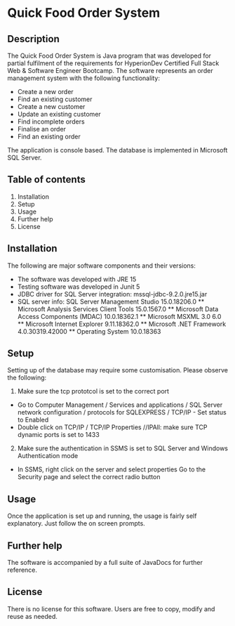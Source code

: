 # Quick Food Order System

## Description
The Quick Food Order System is Java program that was developed for partial fulfilment of the requirements for HyperionDev Certified Full Stack Web & Software Engineer Bootcamp.
The software represents an order management system with the following functionality:
 * Create a new order
 * Find an existing customer
 * Create a new customer
 * Update an existing customer
 * Find incomplete orders
 * Finalise an order
 * Find an existing order

The application is console based. The database is implemented in Microsoft SQL Server.

## Table of contents
1. Installation
2. Setup
3. Usage
4. Further help
5. License

## Installation
The following are major software components and their versions:
* The software was developed with JRE 15
* Testing software was developed in Junit 5
* JDBC driver for SQL Server integration: mssql-jdbc-9.2.0.jre15.jar
* SQL server info: SQL Server Management Studio						15.0.18206.0
** Microsoft Analysis Services Client Tools						15.0.1567.0
** Microsoft Data Access Components (MDAC)						10.0.18362.1
** Microsoft MSXML						3.0 6.0 
** Microsoft Internet Explorer						9.11.18362.0
** Microsoft .NET Framework						4.0.30319.42000
** Operating System						10.0.18363

## Setup
Setting up of the database may require some customisation. Please observe the following:
1. Make sure the tcp prototcol is set to the correct port
* Go to Computer Management / Services and applications / SQL Server network configuration /
			 protocols for SQLEXPRESS / TCP/IP - Set status to Enabled
* Double click on TCP/IP / TCP/IP Properties //IPAll: make sure TCP dynamic ports is set to 1433
2. Make sure the authentication in SSMS is set to SQL Server and Windows Authentication mode
* In SSMS, right click on the server and select properties
    Go to the Security page and select the correct radio button

## Usage
Once the application is set up and running, the usage is fairly self explanatory. Just follow the on screen prompts.

## Further help
The software is accompanied by a full suite of JavaDocs for further reference.

## License
There is no license for this software. Users are free to copy, modify and reuse as needed.
